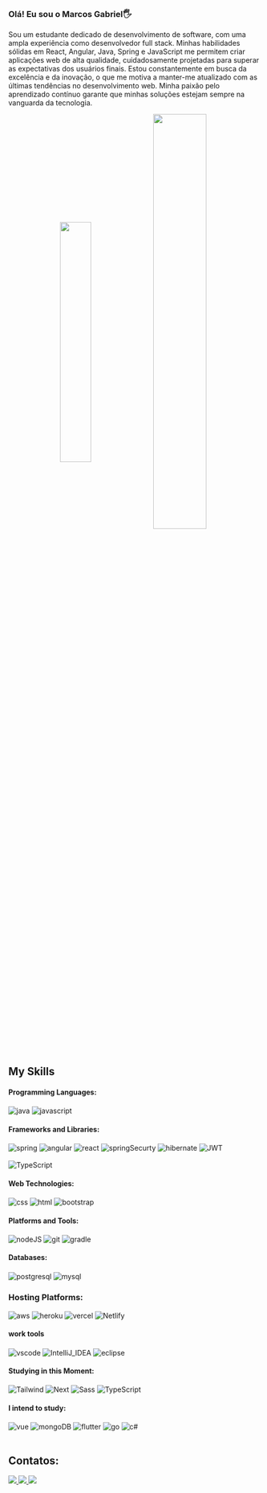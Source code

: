### Olá! Eu sou o Marcos Gabriel🖐️

 Sou um estudante dedicado de desenvolvimento de software, com uma ampla experiência como desenvolvedor full stack. Minhas habilidades sólidas em React, Angular, Java, Spring e JavaScript me permitem criar aplicações web de alta qualidade, cuidadosamente projetadas para superar as expectativas dos usuários finais. Estou constantemente em busca da excelência e da inovação, o que me motiva a manter-me atualizado com as últimas tendências no desenvolvimento web. Minha paixão pelo aprendizado contínuo garante que minhas soluções estejam sempre na vanguarda da tecnologia.

<div align="center" style="margin-bottom: 100px;">
     <img width="35%" align="center" src="https://github-readme-stats.vercel.app/api/top-langs/?username=Marcos-Gabriell&show_icons=true&layout=compact&theme=dark" />
     <img width="46%" align="center" src="https://github-readme-stats.vercel.app/api?username=Marcos-Gabriell&show_icons=true&theme=dark" />
</div>

## My Skills


#### Programming Languages:
<div style="display: inline_block">
    <img align="center" alt="java" src="https://img.shields.io/badge/Java-ED8B00?style=for-the-badge&logo=java&logoColor=white">
    <img align="center" alt="javascript" src="https://img.shields.io/badge/JavaScript-F7DF1E?style=for-the-badge&logo=javascript&logoColor=black">
</div>

#### Frameworks and Libraries:
<div style="display: inline_block">
    <img align="center" alt="spring" src="https://img.shields.io/badge/Spring-6DB33F?style=for-the-badge&logo=spring&logoColor=white">
    <img align="center" alt="angular" src="https://img.shields.io/badge/Angular-DD0031?style=for-the-badge&logo=angular&logoColor=white">
    <img align="center" alt="react" src="https://img.shields.io/badge/React-20232A?style=for-the-badge&logo=react&logoColor=61DAFB">
    <img align="center" alt="springSecurty" src="https://img.shields.io/badge/Spring_Security-6DB33F?style=for-the-badge&logo=Spring-Security&logoColor=white">
    <img align="center" alt="hibernate" src="https://img.shields.io/badge/Hibernate-59666C?style=for-the-badge&logo=Hibernate&logoColor=white">
    <img align="center" alt="JWT" src="https://img.shields.io/badge/json%20web%20tokens-323330?style=for-the-badge&logo=json-web-tokens&logoColor=pink"><br><br>
    <img align="center" alt="TypeScript" src="https://img.shields.io/badge/TypeScript-007ACC?style=for-the-badge&logo=typescript&logoColor=white"> 
</div>

#### Web Technologies:
<div style="display: inline_block">
    <img align="center" alt="css" src="https://img.shields.io/badge/CSS-239120?&style=for-the-badge&logo=css3&logoColor=white">
    <img align="center" alt="html" src="https://img.shields.io/badge/HTML-239120?style=for-the-badge&logo=html5&logoColor=white">
    <img align="center" alt="bootstrap" src="https://img.shields.io/badge/Bootstrap-563D7C?style=for-the-badge&logo=bootstrap&logoColor=white">
</div>

#### Platforms and Tools:
<div style="display: inline_block">
    <img align="center" alt="nodeJS" src="https://img.shields.io/badge/Node.js-43853D?style=for-the-badge&logo=node.js&logoColor=white">
    <img align="center" alt="git" src="https://img.shields.io/badge/GIT-E44C30?style=for-the-badge&logo=git&logoColor=white">
    <img align="center" alt="gradle" src="https://img.shields.io/badge/gradle-02303A?style=for-the-badge&logo=gradle&logoColor=white">
</div>

#### Databases:
<div style="display: inline_block">
    <img align="center" alt="postgresql" src="https://img.shields.io/badge/PostgreSQL-316192?style=for-the-badge&logo=postgresql&logoColor=white">
    <img align="center" alt="mysql" src="https://img.shields.io/badge/MySQL-00000F?style=for-the-badge&logo=mysql&logoColor=white">
</div>

### Hosting Platforms:
<div style="display: inline_block">
    <img align="center" alt="aws" src="https://img.shields.io/badge/Amazon_AWS-232F3E?style=for-the-badge&logo=amazon-aws&logoColor=white">
    <img align="center" alt="heroku" src="https://img.shields.io/badge/Heroku-430098?style=for-the-badge&logo=heroku&logoColor=white">
    <img align="center" alt="vercel" src="https://img.shields.io/badge/Vercel-000000?style=for-the-badge&logo=vercel&logoColor=white">
    <img align="center" alt="Netlify" src="https://img.shields.io/badge/Netlify-00C7B7?style=for-the-badge&logo=netlify&logoColor=white">
</div>

#### work tools
<div style="display: inline_block">
    <img align="center" alt="vscode" src="https://img.shields.io/badge/Visual_Studio_Code-0078D4?style=for-the-badge&logo=visual%20studio%20code&logoColor=white">
    <img align="center" alt="IntelliJ_IDEA" src="https://img.shields.io/badge/IntelliJ_IDEA-000000.svg?style=for-the-badge&logo=intellij-idea&logoColor=white">
    <img align="center" alt="eclipse" src="https://img.shields.io/badge/Eclipse-2C2255?style=for-the-badge&logo=eclipse&logoColor=white">
</div>

#### Studying in this Moment:

<div style="display: inline_block">
    <img align="center" alt="Tailwind" src="https://img.shields.io/badge/Tailwind_CSS-38B2AC?style=for-the-badge&logo=tailwind-css&logoColor=white">
    <img align="center" alt="Next" src="https://img.shields.io/badge/Next.js-000000?style=for-the-badge&logo=nextdotjs&logoColor=white">
    <img align="center" alt="Sass" src="https://img.shields.io/badge/Sass-CC6699?style=for-the-badge&logo=sass&logoColor=white"> 
    <img align="center" alt="TypeScript" src="https://img.shields.io/badge/TypeScript-007ACC?style=for-the-badge&logo=typescript&logoColor=white"> 
</div>

#### I intend to study:
<div style="display: inline_block">
    <img align="center" alt="vue" src="https://img.shields.io/badge/Vue.js-35495E?style=for-the-badge&logo=vue.js&logoColor=4FC08D">
    <img align="center" alt="mongoDB" src="https://img.shields.io/badge/MongoDB-4EA94B?style=for-the-badge&logo=mongodb&logoColor=white"> 
    <img align="center" alt="flutter" src="https://img.shields.io/badge/Flutter-02569B?style=for-the-badge&logo=flutter&logoColor=white"> 
    <img align="center" alt="go" src="https://img.shields.io/badge/Go-00ADD8?style=for-the-badge&logo=go&logoColor=white"> 
    <img align="center" alt="c#" src="https://img.shields.io/badge/C%23-239120?style=for-the-badge&logo=c-sharp&logoColor=white"> 
</div>
&nbsp;
&nbsp;

## Contatos:

<div>
    <a href="https://www.instagram.com/marcosgabrielsantos_/" target="_blank">
        <img src="https://img.shields.io/badge/-Instagram-%23E4405F?style=for-the-badge&logo=instagram&logoColor=white">
    </a>
    <a href="mailto:marcosgabriel79355@gmail.com">
        <img src="https://img.shields.io/badge/-Gmail-%23333?style=for-the-badge&logo=gmail&logoColor=white">
    </a>
    <a href="https://www.linkedin.com/in/marcos-gabriel-08043b22b/" target="_blank">
        <img src="https://img.shields.io/badge/-LinkedIn-%230077B5?style=for-the-badge&logo=linkedin&logoColor=white">
    </a> 
</div>
